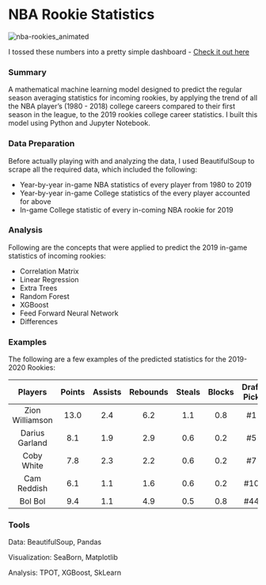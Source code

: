 # NBA Rookie Statistics

![nba-rookies_animated](https://images.complex.com/complex/images/c_scale,q_auto,w_1920/fl_lossy,pg_1/o54hhvsfb4ahjfxyfx6h/2019-nba-draft-comparisons-lead-image)

I tossed these numbers into a pretty simple dashboard - <a href="https://maanavgarg.com/nba-dashboard" target="_blank">Check it out here</a>

### Summary
A mathematical machine learning model designed to predict the regular season averaging statistics for incoming rookies, by applying the trend of all the NBA player’s (1980 - 2018) college careers compared to their first season in the league, to the 2019 rookies college career statistics.  I built this model using Python and Jupyter Notebook. 

### Data Preparation 
Before actually playing with and analyzing the data, I used BeautifulSoup to scrape all the required data, which included the following:
- Year-by-year in-game NBA statistics of every player from 1980 to 2019
- Year-by-year in-game College statistics of the every player accounted for above
- In-game College statistic of every in-coming NBA rookie for 2019 

### Analysis
Following are the concepts that were applied to predict the 2019 in-game statistics of incoming rookies: 
- Correlation Matrix
- Linear Regression
- Extra Trees 
- Random Forest
- XGBoost
- Feed Forward Neural Network
- Differences

### Examples
The following are a few examples of the predicted statistics for the 2019-2020 Rookies:

| Players | Points | Assists | Rebounds | Steals | Blocks | Draft Pick |
| :----: | :----: | :----: | :----: | :----: | :----: | :----: |
| Zion Williamson | 13.0 | 2.4 | 6.2 | 1.1 | 0.8 | #1 |
| Darius Garland | 8.1 | 1.9 | 2.9 | 0.6 | 0.2 | #5 |
| Coby White | 7.8 | 2.3 | 2.2 | 0.6 | 0.2 | #7 |
| Cam Reddish | 6.1 | 1.1 | 1.6 | 0.6 | 0.2 | #10 |
| Bol Bol | 9.4 | 1.1 | 4.9 | 0.5 | 0.8 | #44 |


### Tools

Data: BeautifulSoup, Pandas 

Visualization: SeaBorn, Matplotlib

Analysis: TPOT, XGBoost, SkLearn
